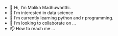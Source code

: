 - 👋 Hi, I’m Malika Madhuwanthi.
- 👀 I’m interested in data science 
- 🌱 I’m currently learning python and r programming.
- 💞️ I’m looking to collaborate on ...
- 📫 How to reach me ...

<!---
MalikaMadhuwanthi/MalikaMadhuwanthi is a ✨ special ✨ repository because its `README.md` (this file) appears on your GitHub profile.
You can click the Preview link to take a look at your changes.
--->
